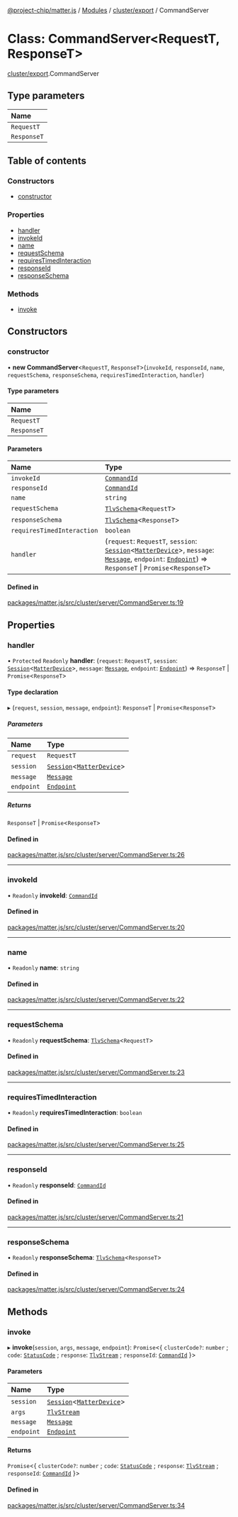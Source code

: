 [@project-chip/matter.js](../README.md) / [Modules](../modules.md) / [cluster/export](../modules/cluster_export.md) / CommandServer

# Class: CommandServer<RequestT, ResponseT\>

[cluster/export](../modules/cluster_export.md).CommandServer

## Type parameters

| Name |
| :------ |
| `RequestT` |
| `ResponseT` |

## Table of contents

### Constructors

- [constructor](cluster_export.CommandServer.md#constructor)

### Properties

- [handler](cluster_export.CommandServer.md#handler)
- [invokeId](cluster_export.CommandServer.md#invokeid)
- [name](cluster_export.CommandServer.md#name)
- [requestSchema](cluster_export.CommandServer.md#requestschema)
- [requiresTimedInteraction](cluster_export.CommandServer.md#requirestimedinteraction)
- [responseId](cluster_export.CommandServer.md#responseid)
- [responseSchema](cluster_export.CommandServer.md#responseschema)

### Methods

- [invoke](cluster_export.CommandServer.md#invoke)

## Constructors

### constructor

• **new CommandServer**<`RequestT`, `ResponseT`\>(`invokeId`, `responseId`, `name`, `requestSchema`, `responseSchema`, `requiresTimedInteraction`, `handler`)

#### Type parameters

| Name |
| :------ |
| `RequestT` |
| `ResponseT` |

#### Parameters

| Name | Type |
| :------ | :------ |
| `invokeId` | [`CommandId`](../modules/datatype_export.md#commandid) |
| `responseId` | [`CommandId`](../modules/datatype_export.md#commandid) |
| `name` | `string` |
| `requestSchema` | [`TlvSchema`](tlv_export.TlvSchema.md)<`RequestT`\> |
| `responseSchema` | [`TlvSchema`](tlv_export.TlvSchema.md)<`ResponseT`\> |
| `requiresTimedInteraction` | `boolean` |
| `handler` | (`request`: `RequestT`, `session`: [`Session`](../interfaces/session_export.Session.md)<[`MatterDevice`](export._internal_.MatterDevice.md)\>, `message`: [`Message`](../interfaces/codec_export.Message.md), `endpoint`: [`Endpoint`](device_export.Endpoint.md)) => `ResponseT` \| `Promise`<`ResponseT`\> |

#### Defined in

[packages/matter.js/src/cluster/server/CommandServer.ts:19](https://github.com/project-chip/matter.js/blob/be83914/packages/matter.js/src/cluster/server/CommandServer.ts#L19)

## Properties

### handler

• `Protected` `Readonly` **handler**: (`request`: `RequestT`, `session`: [`Session`](../interfaces/session_export.Session.md)<[`MatterDevice`](export._internal_.MatterDevice.md)\>, `message`: [`Message`](../interfaces/codec_export.Message.md), `endpoint`: [`Endpoint`](device_export.Endpoint.md)) => `ResponseT` \| `Promise`<`ResponseT`\>

#### Type declaration

▸ (`request`, `session`, `message`, `endpoint`): `ResponseT` \| `Promise`<`ResponseT`\>

##### Parameters

| Name | Type |
| :------ | :------ |
| `request` | `RequestT` |
| `session` | [`Session`](../interfaces/session_export.Session.md)<[`MatterDevice`](export._internal_.MatterDevice.md)\> |
| `message` | [`Message`](../interfaces/codec_export.Message.md) |
| `endpoint` | [`Endpoint`](device_export.Endpoint.md) |

##### Returns

`ResponseT` \| `Promise`<`ResponseT`\>

#### Defined in

[packages/matter.js/src/cluster/server/CommandServer.ts:26](https://github.com/project-chip/matter.js/blob/be83914/packages/matter.js/src/cluster/server/CommandServer.ts#L26)

___

### invokeId

• `Readonly` **invokeId**: [`CommandId`](../modules/datatype_export.md#commandid)

#### Defined in

[packages/matter.js/src/cluster/server/CommandServer.ts:20](https://github.com/project-chip/matter.js/blob/be83914/packages/matter.js/src/cluster/server/CommandServer.ts#L20)

___

### name

• `Readonly` **name**: `string`

#### Defined in

[packages/matter.js/src/cluster/server/CommandServer.ts:22](https://github.com/project-chip/matter.js/blob/be83914/packages/matter.js/src/cluster/server/CommandServer.ts#L22)

___

### requestSchema

• `Readonly` **requestSchema**: [`TlvSchema`](tlv_export.TlvSchema.md)<`RequestT`\>

#### Defined in

[packages/matter.js/src/cluster/server/CommandServer.ts:23](https://github.com/project-chip/matter.js/blob/be83914/packages/matter.js/src/cluster/server/CommandServer.ts#L23)

___

### requiresTimedInteraction

• `Readonly` **requiresTimedInteraction**: `boolean`

#### Defined in

[packages/matter.js/src/cluster/server/CommandServer.ts:25](https://github.com/project-chip/matter.js/blob/be83914/packages/matter.js/src/cluster/server/CommandServer.ts#L25)

___

### responseId

• `Readonly` **responseId**: [`CommandId`](../modules/datatype_export.md#commandid)

#### Defined in

[packages/matter.js/src/cluster/server/CommandServer.ts:21](https://github.com/project-chip/matter.js/blob/be83914/packages/matter.js/src/cluster/server/CommandServer.ts#L21)

___

### responseSchema

• `Readonly` **responseSchema**: [`TlvSchema`](tlv_export.TlvSchema.md)<`ResponseT`\>

#### Defined in

[packages/matter.js/src/cluster/server/CommandServer.ts:24](https://github.com/project-chip/matter.js/blob/be83914/packages/matter.js/src/cluster/server/CommandServer.ts#L24)

## Methods

### invoke

▸ **invoke**(`session`, `args`, `message`, `endpoint`): `Promise`<{ `clusterCode?`: `number` ; `code`: [`StatusCode`](../enums/protocol_interaction_export.StatusCode.md) ; `response`: [`TlvStream`](../modules/tlv_export.md#tlvstream) ; `responseId`: [`CommandId`](../modules/datatype_export.md#commandid)  }\>

#### Parameters

| Name | Type |
| :------ | :------ |
| `session` | [`Session`](../interfaces/session_export.Session.md)<[`MatterDevice`](export._internal_.MatterDevice.md)\> |
| `args` | [`TlvStream`](../modules/tlv_export.md#tlvstream) |
| `message` | [`Message`](../interfaces/codec_export.Message.md) |
| `endpoint` | [`Endpoint`](device_export.Endpoint.md) |

#### Returns

`Promise`<{ `clusterCode?`: `number` ; `code`: [`StatusCode`](../enums/protocol_interaction_export.StatusCode.md) ; `response`: [`TlvStream`](../modules/tlv_export.md#tlvstream) ; `responseId`: [`CommandId`](../modules/datatype_export.md#commandid)  }\>

#### Defined in

[packages/matter.js/src/cluster/server/CommandServer.ts:34](https://github.com/project-chip/matter.js/blob/be83914/packages/matter.js/src/cluster/server/CommandServer.ts#L34)
